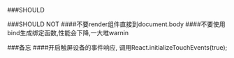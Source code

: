 ###SHOULD

###SHOULD NOT
####不要render组件直接到document.body
####不要使用bind生成绑定函数,性能会下降,一大堆warnin

###备忘
####开启触屏设备的事件响应, 调用React.initializeTouchEvents(true);